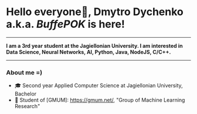 # Hello everyone👋, **Dmytro Dychenko a.k.a. _BuffePOK_ is here!**

---------------------------------------------------

**I am a 3rd year student at the Jagiellonian University. I am interested in Data Science, Neural Networks, AI, Python, Java, NodeJS, C/C++.**

---------------------------------------------------

### About me =)
- 🎓 Second year Applied Computer Science at Jagiellonian University, Bachelor
- 🤖 Student of [GMUM]: https://gmum.net/, "Group of Machine Learning Research"


<!--
**BuffePOK/BuffePOK** is a ✨ _special_ ✨ repository because its `README.md` (this file) appears on your GitHub profile.

Here are some ideas to get you started:

- 🔭 I’m currently working on ...
- 🌱 I’m currently learning ...
- 👯 I’m looking to collaborate on ...
- 🤔 I’m looking for help with ...
- 💬 Ask me about ...
- 📫 How to reach me: ...
- 😄 Pronouns: ...
- ⚡ Fun fact: ...
-->
